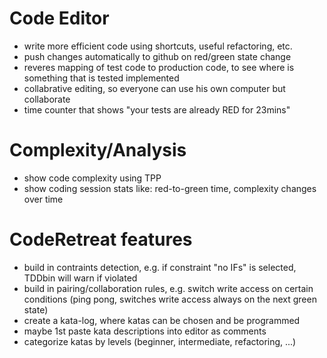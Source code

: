 # Code Editor
- write more efficient code using shortcuts, useful refactoring, etc.
- push changes automatically to github on red/green state change
- reveres mapping of test code to production code, to see where is something that is tested implemented
- collabrative editing, so everyone can use his own computer but collaborate
- time counter that shows "your tests are already RED for 23mins"

# Complexity/Analysis
- show code complexity using TPP
- show coding session stats like: red-to-green time, complexity changes over time

# CodeRetreat features
- build in contraints detection, e.g. if constraint "no IFs" is selected, TDDbin will warn if violated
- build in pairing/collaboration rules, e.g. switch write access on certain conditions (ping pong, switches write access always on the next green state)
- create a kata-log, where katas can be chosen and be programmed
- maybe 1st paste kata descriptions into editor as comments
- categorize katas by levels (beginner, intermediate, refactoring, ...)
